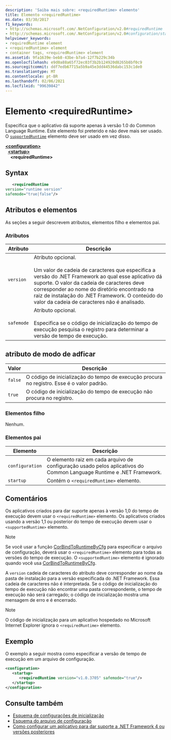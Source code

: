 ```yaml
---
description: 'Saiba mais sobre: <requiredRuntime> elemento'
title: Elemento <requiredRuntime>
ms.date: 03/30/2017
f1_keywords:
- http://schemas.microsoft.com/.NetConfiguration/v2.0#requiredRuntime
- http://schemas.microsoft.com/.NetConfiguration/v2.0#configuration/startup/requiredRuntime
helpviewer_keywords:
- requiredRuntime element
- <requiredRuntime> element
- container tags, <requiredRuntime> element
ms.assetid: 9fa1639e-beb8-43be-b7a4-12f7b229c34b
ms.openlocfilehash: e9d0a88a65f72ec03f3b2b124920d8265b8bf0c9
ms.sourcegitcommit: ddf7edb67715a5b9a45e3dd44536dabc153c1de0
ms.translationtype: MT
ms.contentlocale: pt-BR
ms.lasthandoff: 02/06/2021
ms.locfileid: "99639842"
---
```

# <a name="requiredruntime-element"></a>Elemento \<requiredRuntime>

Especifica que o aplicativo dá suporte apenas à versão 1.0 do Common Language Runtime. Este elemento foi preterido e não deve mais ser usado. O [`supportedRuntime`](supportedruntime-element.md) elemento deve ser usado em vez disso.

[**\<configuration>**](../configuration-element.md)  
&nbsp;&nbsp;[**\<startup>**](startup-element.md)  
&nbsp;&nbsp;&nbsp;&nbsp;**\<requiredRuntime>**  

## <a name="syntax"></a>Syntax

```xml
   <requiredRuntime  
version="runtime version"
safemode="true|false"/>
```

## <a name="attributes-and-elements"></a>Atributos e elementos

As seções a seguir descrevem atributos, elementos filho e elementos pai.

### <a name="attributes"></a>Atributos

|Atributo|Descrição|
|---------------|-----------------|
|`version`|Atributo opcional.<br /><br /> Um valor de cadeia de caracteres que especifica a versão do .NET Framework ao qual esse aplicativo dá suporte. O valor da cadeia de caracteres deve corresponder ao nome do diretório encontrado na raiz de instalação do .NET Framework. O conteúdo do valor da cadeia de caracteres não é analisado.|
|`safemode`|Atributo opcional.<br /><br /> Especifica se o código de inicialização do tempo de execução pesquisa o registro para determinar a versão de tempo de execução.|

## <a name="safemode-attribute"></a>atributo de modo de adficar

|Valor|Descrição|
|-----------|-----------------|
|`false`|O código de inicialização do tempo de execução procura no registro. Esse é o valor padrão.|
|`true`|O código de inicialização do tempo de execução não procura no registro.|

### <a name="child-elements"></a>Elementos filho

Nenhum.

### <a name="parent-elements"></a>Elementos pai

|Elemento|Descrição|
|-------------|-----------------|
|`configuration`|O elemento raiz em cada arquivo de configuração usado pelos aplicativos do Common Language Runtime e .NET Framework.|
|`startup`|Contém o `<requiredRuntime>` elemento.|

## <a name="remarks"></a>Comentários

 Os aplicativos criados para dar suporte apenas à versão 1,0 do tempo de execução devem usar o `<requiredRuntime>` elemento. Os aplicativos criados usando a versão 1,1 ou posterior do tempo de execução devem usar o `<supportedRuntime>` elemento.

> [!NOTE]
> Se você usar a função [CorBindToRuntimeByCfg](../../../unmanaged-api/hosting/corbindtoruntimebycfg-function.md) para especificar o arquivo de configuração, deverá usar o `<requiredRuntime>` elemento para todas as versões do tempo de execução. O `<supportedRuntime>` elemento é ignorado quando você usa [CorBindToRuntimeByCfg](../../../unmanaged-api/hosting/corbindtoruntimebycfg-function.md).

 A `version` cadeia de caracteres do atributo deve corresponder ao nome da pasta de instalação para a versão especificada do .NET Framework. Essa cadeia de caracteres não é interpretada. Se o código de inicialização do tempo de execução não encontrar uma pasta correspondente, o tempo de execução não será carregado; o código de inicialização mostra uma mensagem de erro e é encerrado.

> [!NOTE]
> O código de inicialização para um aplicativo hospedado no Microsoft Internet Explorer ignora o `<requiredRuntime>` elemento.

## <a name="example"></a>Exemplo

O exemplo a seguir mostra como especificar a versão de tempo de execução em um arquivo de configuração.

```xml
<configuration>
   <startup>
      <requiredRuntime version="v1.0.3705" safemode="true"/>
   </startup>
</configuration>
```

## <a name="see-also"></a>Consulte também

- [Esquema de configurações de inicialização](index.md)
- [Esquema do arquivo de configuração](../index.md)
- [Como configurar um aplicativo para dar suporte a .NET Framework 4 ou versões posteriores](../../../migration-guide/how-to-configure-an-app-to-support-net-framework-4-or-4-5.md)
